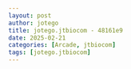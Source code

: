 ```yaml
---
layout: post
author: jotego
title: jotego.jtbiocom - 48161e9
date: 2025-02-21
categories: [Arcade, jtbiocom]
tags: [jotego.jtbiocom]
---
```


